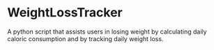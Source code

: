 # WeightLossTracker
A python script that assists users in losing weight by calculating daily caloric consumption and by tracking daily weight loss.
